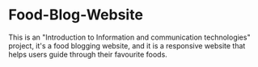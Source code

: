 # Food-Blog-Website

This is an "Introduction to Information and communication technologies" project, it's a food blogging website, and it is a responsive website that helps users guide through their favourite foods.
